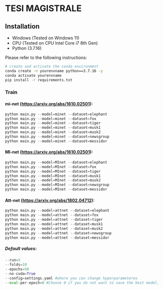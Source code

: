 # TESI MAGISTRALE

<!-- <details>
<summary>
    <b>TransMIL: Transformer based Correlated Multiple Instance Learning for Whole Slide Image Classification</b>. <a href="https://proceedings.neurips.cc/paper/2021/file/10c272d06794d3e5785d5e7c5356e9ff-Paper.pdf" target="blank">[NeurIPS2021]</a>
</summary>

```tex
@article{shao2021transmil,
  title={Transmil: Transformer based correlated multiple instance learning for whole slide image classification},
  author={Shao, Zhuchen and Bian, Hao and Chen, Yang and Wang, Yifeng and Zhang, Jian and Ji, Xiangyang and others},
  journal={Advances in Neural Information Processing Systems},
  volume={34},
  pages={2136--2147},
  year={2021}
}
```

**Abstract:** With the development of computational pathology, deep learning methods for Gleason grading through whole slide images (WSIs) have excellent prospects. Since the size of WSIs is extremely large, the image label usually contains only slide-level label or limited pixel-level labels. The current mainstream approach adopts multi-instance learning to predict Gleason grades. However, some methods only considering the slide-level label ignore the limited pixel-level labels containing rich local information. Furthermore, the method of additionally considering the pixel-level labels ignores the inaccuracy of pixel-level labels. To address these problems, we propose a mixed supervision Transformer based on the multiple instance learning framework. The model utilizes both slidelevel label and instance-level labels to achieve more accurate Gleason grading at the slide level. The impact of inaccurate instance-level labels is further reduced by introducing an eﬃcient random masking strategy in the mixed supervision training process. We achieve the state-of-the-art performance on the SICAPv2 dataset, and the visual analysis shows the accurate prediction results of instance level.

</details>

![overview](docs/overview.png) -->

<!-- ## Data Preprocess

we follow the CLAM's WSI processing solution (https://github.com/mahmoodlab/CLAM)

```bash
# WSI Segmentation and Patching
python create_patches_fp.py --source DATA_DIRECTORY --save_dir RESULTS_DIRECTORY --patch_size 256 --preset bwh_biopsy.csv --seg --patch --stitch

# Feature Extraction
CUDA_VISIBLE_DEVICES=0,1 python extract_features_fp.py --data_h5_dir DIR_TO_COORDS --data_slide_dir DATA_DIRECTORY --csv_path CSV_FILE_NAME --feat_dir FEATURES_DIRECTORY --batch_size 512 --slide_ext .svs
``` -->

## Installation

- Windows (Tested on Windows 11)
- CPU (Tested on CPU Intel Core i7 8th Gen)
- Python (3.7.16)

Please refer to the following instructions:

```bash
# create and activate the conda environment
conda create -n yourenvname python==3.7.16 -y
conda activate yourenvname
pip install -r requirements.txt
```

<!-- # install pytorch
## pip install
pip install torch==1.7.1+cu110 torchvision==0.8.2+cu110 torchaudio==0.7.2 -f https://download.pytorch.org/whl/torch_stable.html
## conda install
conda install pytorch==1.7.1 torchvision==0.8.2 torchaudio==0.7.2 cudatoolkit=11.0 -c pytorch

# install related package
pip install -r requirements.txt
``` -->

### Train

#### mi-net (https://arxiv.org/abs/1610.02501):
```python
python main.py --model=minet --dataset=elephant
python main.py --model=minet --dataset=fox
python main.py --model=minet --dataset=tiger
python main.py --model=minet --dataset=musk1
python main.py --model=minet --dataset=musk2
python main.py --model=minet --dataset=newsgroup
python main.py --model=minet --dataset=messidor
```
#### MI-net (https://arxiv.org/abs/1610.02501):
```python
python main.py --model=MInet --dataset=elephant
python main.py --model=MInet --dataset=fox
python main.py --model=MInet --dataset=tiger
python main.py --model=MInet --dataset=musk1
python main.py --model=MInet --dataset=musk2
python main.py --model=MInet --dataset=newsgroup
python main.py --model=MInet --dataset=messidor
```
#### Att-net (https://arxiv.org/abs/1802.04712):
```python
python main.py --model=attnet --dataset=elephant
python main.py --model=attnet --dataset=fox
python main.py --model=attnet --dataset=tiger
python main.py --model=attnet --dataset=musk1
python main.py --model=attnet --dataset=musk2
python main.py --model=attnet --dataset=newsgroup
python main.py --model=attnet --dataset=messidor
```
##### Default values:
```python
--run=5
--folds=10
--epochs=50
--no-cuda=True
--config=settings.yaml #where you can change hyperparameteres
--eval-per-epoch=0 #Choose 0 if you do not want to save the best model, otherwise choose the number of times per epoch you want to save the best model (based on test set)
```

<!-- ### Test

```python
python train.py --stage='test' --config='Camelyon/TransMIL.yaml'  --gpus=0 --fold=0
```

## Reference

- If you found our work useful in your research, please consider citing our works(s) at:

```tex

@article{shao2021transmil,
  title={Transmil: Transformer based correlated multiple instance learning for whole slide image classification},
  author={Shao, Zhuchen and Bian, Hao and Chen, Yang and Wang, Yifeng and Zhang, Jian and Ji, Xiangyang and others},
  journal={Advances in Neural Information Processing Systems},
  volume={34},
  pages={2136--2147},
  year={2021}
}


```

© This code is made available under the GPLv3 License and is available for non-commercial academic purposes. -->
